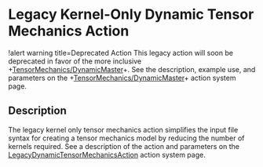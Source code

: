 # Legacy Kernel-Only Dynamic Tensor Mechanics Action

!alert warning title=Deprecated Action
This legacy action will soon be deprecated in favor of the more inclusive
+[TensorMechanics/DynamicMaster](/Modules/TensorMechanics/DynamicMaster/index.md)+.
See the description, example use, and parameters on the
+[TensorMechanics/DynamicMaster](/Modules/TensorMechanics/DynamicMaster/index.md)+ action system page.

## Description

The legacy kernel only tensor mechanics action simplifies the input file syntax
for creating a tensor mechanics model by reducing the number of kernels
required. See a description of the action and parameters on the
[LegacyDynamicTensorMechanicsAction](/Kernels/DynamicTensorMechanics/index.md)
action system page.
